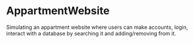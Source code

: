 # AppartmentWebsite

Simulating an appartment website where users can make accounts, login, interact with a database by searching it and adding/removing from it.
